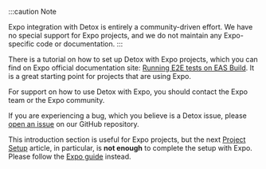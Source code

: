 <!-- markdownlint-configure-file { "first-line-h1": 0 } -->

:::caution Note

Expo integration with Detox is entirely a community-driven effort.
We have no special support for Expo projects, and we do not maintain any Expo-specific code or documentation.
:::

There is a tutorial on how to set up Detox with Expo projects, which you can find on Expo official documentation site: [Running E2E tests on EAS Build](https://docs.expo.dev/build-reference/e2e-tests/). It is a great starting point for projects that are using Expo.

For support on how to use Detox with Expo, you should contact the Expo team or the Expo community.

If you are experiencing a bug, which you believe is a Detox issue, please [open an issue](https://github.com/wix/Detox/issues) on our GitHub repository.

This introduction section is useful for Expo projects, but the next [Project Setup] article, in particular, is **not enough** to complete the setup with Expo. Please follow the [Expo guide](https://docs.expo.dev/build-reference/e2e-tests/) instead.

[Project Setup]: ../project-setup.mdx
